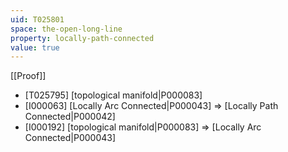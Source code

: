 ```yaml
---
uid: T025801
space: the-open-long-line
property: locally-path-connected
value: true
---
```

[[Proof]]

* [T025795] [topological manifold|P000083]
* [I000063] [Locally Arc Connected|P000043] => [Locally Path Connected|P000042]
* [I000192] [topological manifold|P000083] => [Locally Arc Connected|P000043]

